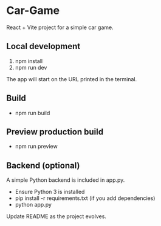 # Car-Game

React + Vite project for a simple car game.

## Local development
1. npm install
2. npm run dev

The app will start on the URL printed in the terminal.

## Build
- npm run build

## Preview production build
- npm run preview

## Backend (optional)
A simple Python backend is included in app.py.
- Ensure Python 3 is installed
- pip install -r requirements.txt (if you add dependencies)
- python app.py

Update README as the project evolves.